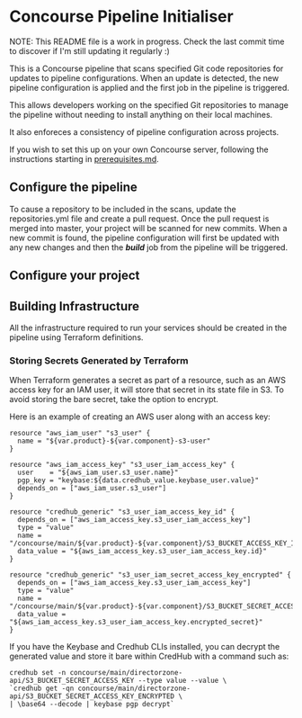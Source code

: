 # Concourse Pipeline Initialiser

NOTE: This README file is a work in progress. Check the last commit time to discover if I'm still updating it regularly :)

This is a Concourse pipeline that scans specified Git code repositories for updates to pipeline configurations. When an update is detected, the new pipeline configuration is applied and the first job in the pipeline is triggered.

This allows developers working on the specified Git repositories to manage the pipeline without needing to install anything on their local machines.

It also enforeces a consistency of pipeline configuration across projects.

If you wish to set this up on your own Concourse server, following the instructions starting in [prerequisites.md](docs/prerequisites.md).

## Configure the pipeline

To cause a repository to be included in the scans, update the repositories.yml file and create a pull request. Once the pull request
is merged into master, your project will be scanned for new commits. When a new commit is found, the pipeline configuration will first
be updated with any new changes and then the ***build*** job from the pipeline will be triggered.

## Configure your project

## Building Infrastructure

All the infrastructure required to run your services should be created in the pipeline using Terraform definitions.

### Storing Secrets Generated by Terraform

When Terraform generates a secret as part of a resource, such as an AWS access key for an IAM user, it will store that secret in its
state file in S3. To avoid storing the bare secret, take the option to encrypt.

Here is an example of creating an AWS user along with an access key:

    resource "aws_iam_user" "s3_user" {
      name = "${var.product}-${var.component}-s3-user"
    }
    
    resource "aws_iam_access_key" "s3_user_iam_access_key" {
      user    = "${aws_iam_user.s3_user.name}"
      pgp_key = "keybase:${data.credhub_value.keybase_user.value}"
      depends_on = ["aws_iam_user.s3_user"]
    }
    
    resource "credhub_generic" "s3_user_iam_access_key_id" {
      depends_on = ["aws_iam_access_key.s3_user_iam_access_key"]
      type = "value"
      name = "/concourse/main/${var.product}-${var.component}/S3_BUCKET_ACCESS_KEY_ID"
      data_value = "${aws_iam_access_key.s3_user_iam_access_key.id}"
    }
    
    resource "credhub_generic" "s3_user_iam_secret_access_key_encrypted" {
      depends_on = ["aws_iam_access_key.s3_user_iam_access_key"]
      type = "value"
      name = "/concourse/main/${var.product}-${var.component}/S3_BUCKET_SECRET_ACCESS_KEY_ENCRYPTED"
      data_value = "${aws_iam_access_key.s3_user_iam_access_key.encrypted_secret}"
    }

If you have the Keybase and Credhub CLIs installed, you can decrypt the generated value and store it bare within CredHub with a command
such as:

    credhub set -n concourse/main/directorzone-api/S3_BUCKET_SECRET_ACCESS_KEY --type value --value \
    `credhub get -qn concourse/main/directorzone-api/S3_BUCKET_SECRET_ACCESS_KEY_ENCRYPTED \
    | \base64 --decode | keybase pgp decrypt`